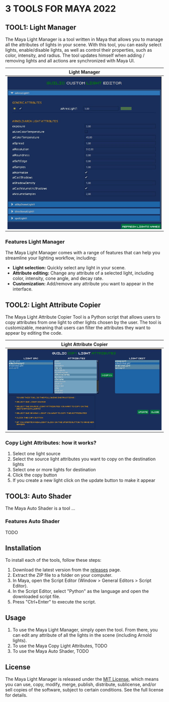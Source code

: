 # 3 TOOLS FOR MAYA 2022
## TOOL1: Light Manager

The Maya Light Manager is a tool written in Maya that allows you to manage all the attributes of lights in your scene. With this tool, you can easily select lights, enable/disable lights, as well as control their properties, such as color, intensity, and radius.
The tool updates himself when adding / removing lights and all actions are synchronized with Maya UI.

Light Manager        |  
:-------------------------:   |
![](./screenshots/tool1.jpg) |

### Features Light Manager

The Maya Light Manager comes with a range of features that can help you streamline your lighting workflow, including:

- **Light selection:** Quickly select any light in your scene.
- **Attribute editing:** Change any attribute of a selected light, including color, intensity, cone angle, and decay rate.
- **Customization:** Add/remove any attribute you want to appear in the interface.

## TOOL2: Light Attribute Copier

The Maya Light Attribute Copier Tool is a Python script that allows users to copy attributes from one light to other lights chosen by the user. The tool is customizable, meaning that users can filter the attributes they want to appear by editing the code.

Light Attribute Copier       |  
:-------------------------:   |
![](./screenshots/tool2.jpg) |

### Copy Light Attributes: how it works?
<ol>
  <li>Select one light source</li>
  <li>Select the source light attributes you want to copy on the destination lights</li>
  <li>Select one or more lights for destination</li>
  <li>Click the copy button</li>
  <li>If you create a new light click on the update button to make it appear</li>
</ol>

## TOOL3: Auto Shader

The Maya Auto Shader is a tool ...

### Features Auto Shader
TODO

## Installation

To install each of the tools, follow these steps:

1. Download the latest version from the [releases](https://github.com/yourusername/maya-light-manager/releases) page.
2. Extract the ZIP file to a folder on your computer.
3. In Maya, open the Script Editor (Window > General Editors > Script Editor).
4. In the Script Editor, select "Python" as the language and open the downloaded script file.
5. Press "Ctrl+Enter" to execute the script.

## Usage

1. To use the Maya Light Manager, simply open the tool. From there, you can edit any attribute of all the lights in the scene (including Arnold lights).
2. To use the Maya Copy Light Attributes, TODO
3. To use the Maya Auto Shader, TODO

## License
The Maya Light Manager is released under the [MIT License](LICENSE), which means you can use, copy, modify, merge, publish, distribute, sublicense, and/or sell copies of the software, subject to certain conditions. See the full license for details.
